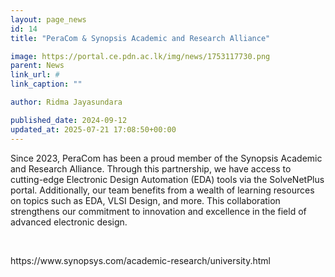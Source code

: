 ```yaml
---
layout: page_news
id: 14
title: "PeraCom & Synopsis Academic and Research Alliance"

image: https://portal.ce.pdn.ac.lk/img/news/1753117730.png
parent: News
link_url: #
link_caption: ""

author: Ridma Jayasundara

published_date: 2024-09-12
updated_at: 2025-07-21 17:08:50+00:00
---
```


<p>Since 2023, PeraCom has been a proud member of the Synopsis Academic and Research Alliance. Through this partnership, we have access to cutting-edge Electronic Design Automation (EDA) tools via the SolveNetPlus portal. Additionally, our team benefits from a wealth of learning resources on topics such as EDA, VLSI Design, and more. This collaboration strengthens our commitment to innovation and excellence in the field of advanced electronic design.</p><p>&nbsp;</p><p>https://www.synopsys.com/academic-research/university.html</p>

<!-- Automated Update by GitHub Actions -->
